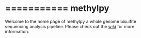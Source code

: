 ===========
methylpy
===========

Welcome to the home page of methylpy a whole genome bisulfite sequencing analysis pipeline. Please check out the 
[wiki](https://bitbucket.org/schultzmattd/methylpy/wiki/Home) for more information.
